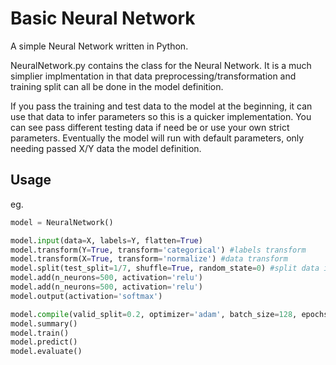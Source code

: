 # Basic Neural Network

A simple Neural Network written in Python.

NeuralNetwork.py contains the class for the Neural Network. It is a much simplier implmentation in that data preprocessing/transformation and training split can all be done in the model definition.

If you pass the training and test data to the model at the beginning, it can use that data to infer parameters so this is a quicker implementation. You can see pass different testing data if need be or use your own strict parameters. Eventually the model will run with default parameters, only needing passed X/Y data the model definition.

## Usage

eg.
```python
model = NeuralNetwork()

model.input(data=X, labels=Y, flatten=True)
model.transform(Y=True, transform='categorical') #labels transform
model.transform(X=True, transform='normalize') #data transform
model.split(test_split=1/7, shuffle=True, random_state=0) #split data into train/test samples before training
model.add(n_neurons=500, activation='relu')
model.add(n_neurons=500, activation='relu')
model.output(activation='softmax')

model.compile(valid_split=0.2, optimizer='adam', batch_size=128, epochs=10)
model.summary()
model.train()
model.predict()
model.evaluate()
```